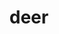 ---
layout: animals&nature
title: deer
emoji: deer
permalink: 🦌.html
image: assets/img/3moji/deer.png
---